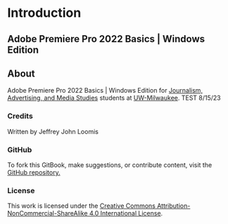 # Introduction

## Adobe Premiere Pro 2022 Basics | Windows Edition

## About

Adobe Premiere Pro 2022 Basics | Windows Edition for [Journalism, Advertising, and Media Studies](http://uwm.edu/journalism-advertising-media-studies/) students at [UW-Milwaukee](http://uwm.edu/). TEST 8/15/23

### Credits

Written by Jeffrey John Loomis

### GitHub

To fork this GitBook, make suggestions, or contribute content, visit the [GitHub repository.](https://github.com/jjloomis/adobe-premiere-basics-lab-edition-windows)

### License

This work is licensed under the [Creative Commons Attribution-NonCommercial-ShareAlike 4.0 International License](https://creativecommons.org/licenses/by-nc-sa/4.0/).
